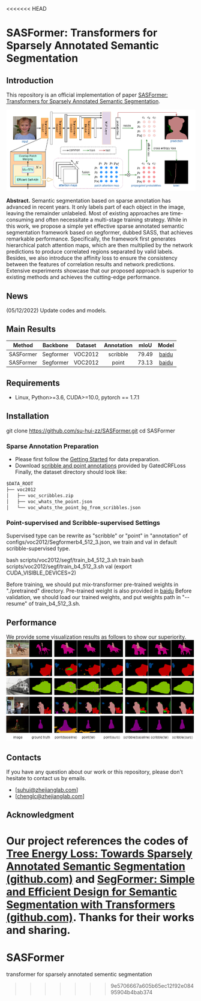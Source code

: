 <<<<<<< HEAD
# SASFormer: Transformers for Sparsely Annotated Semantic Segmentation


## Introduction
This repository is an official implementation of paper [SASFormer: Transformers for Sparsely Annotated Semantic Segmentation]().

![SASFormer](figs/framework.png)

**Abstract.** Semantic segmentation based on sparse annotation has advanced in recent years. It only labels part of each object in the image, leaving the remainder unlabeled. Most of existing approaches are time-consuming and often necessitate a multi-stage training strategy. While in this work, we propose a simple yet effective sparse annotated semantic segmentation framework based on segformer, dubbed SASS, that achieves remarkable performance. Specifically, the framework first generates hierarchical patch attention maps, which are then multiplied by the network predictions to produce correlated regions separated by valid labels. Besides, we also introduce the affinity loss to ensure the consistency between the features of correlation results and network predictions. Extensive experiments showcase that our proposed approach is superior to existing methods and achieves the cutting-edge performance.

## News
(05/12/2022) Update codes and models. 

## Main Results
|  **Method**  | **Backbone** | **Dataset**  |  **Annotation**  |  **mIoU**  |  **Model**  |
|:------:|:------:|:------:|:------:|:------:| :------:| 
| SASFormer | Segformer | VOC2012    | scribble | 79.49 | [baidu](https://pan.baidu.com/s/1Xo7o3fOqQV_YywqV2fPHYA (0311))
| SASFormer | Segformer | VOC2012    | point | 73.13 | [baidu](https://pan.baidu.com/s/1ZEHObwvqBZ6oSaVorXXr1g (0311))


## Requirements
* Linux, Python>=3.6, CUDA>=10.0, pytorch == 1.7.1

## Installation
git clone https://github.com/su-hui-zz/SASFormer.git
cd SASFormer

### Sparse Annotation Preparation
* Please first follow the [Getting Started](https://github.com/openseg-group/openseg.pytorch/blob/master/GETTING_STARTED.md) for data preparation.
* Download [scribble and point annotations](https://github.com/LEONOB2014/GatedCRFLoss/tree/master/datasets) provided by GatedCRFLoss Finally, the dataset directory should look like:
```
$DATA_ROOT
├── voc2012
│   ├── voc_scribbles.zip
│   ├── voc_whats_the_point.json
│   └── voc_whats_the_point_bg_from_scribbles.json
```

### Point-supervised and Scribble-supervised Settings  
Supervised type can be rewrite as "scribble" or "point" in "annotation" of configs/voc2012/Segformerb4_512_3.json, we train and val in default scribble-supervised type.

bash scripts/voc2012/segf/train_b4_512_3.sh train
bash scripts/voc2012/segf/train_b4_512_3.sh val (export CUDA_VISIBLE_DEVICES=2)

Before training, we should put mix-transformer pre-trained weights in "./pretrained" directory. Pre-trained weight is also provided in [baidu](https://pan.baidu.com/s/1YWyn5uOocAiCjctsAW0Gyw  (0311))
Before validation, we should load our trained weights, and put weights path in "--resume" of train_b4_512_3.sh.


## Performance
We provide some visualization results as follows to show our superiority.
![SASFormer](./figs/performance.png)


## Contacts
If you have any question about our work or this repository, please don't hesitate to contact us by emails.
- [suhui@zhejianglab.com]
- [chenglc@zhejianglab.com]

## Acknowledgment
Our project references the codes of  [Tree Energy Loss: Towards Sparsely Annotated Semantic Segmentation (github.com)](https://github.com/megvii-research/TreeEnergyLoss) and [SegFormer: Simple and Efficient Design for Semantic Segmentation with Transformers (github.com)](https://github.com/open-mmlab/mmsegmentation/tree/master/configs/segformer). Thanks for their works and sharing.
=======
# SASFormer
transformer for sparsely annotated sementic segmentation
>>>>>>> 9e5706667a605b65ec12f92e08495904b4bab374

